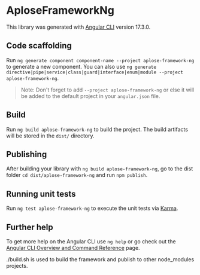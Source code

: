 # AploseFrameworkNg

This library was generated with [Angular CLI](https://github.com/angular/angular-cli) version 17.3.0.

## Code scaffolding

Run `ng generate component component-name --project aplose-framework-ng` to generate a new component. You can also use `ng generate directive|pipe|service|class|guard|interface|enum|module --project aplose-framework-ng`.
> Note: Don't forget to add `--project aplose-framework-ng` or else it will be added to the default project in your `angular.json` file. 

## Build

Run `ng build aplose-framework-ng` to build the project. The build artifacts will be stored in the `dist/` directory.

## Publishing

After building your library with `ng build aplose-framework-ng`, go to the dist folder `cd dist/aplose-framework-ng` and run `npm publish`.

## Running unit tests

Run `ng test aplose-framework-ng` to execute the unit tests via [Karma](https://karma-runner.github.io).

## Further help

To get more help on the Angular CLI use `ng help` or go check out the [Angular CLI Overview and Command Reference](https://angular.io/cli) page.

./build.sh is used to build the framework and publish to other node_modules projects.

